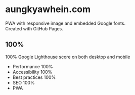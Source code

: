# aungkyawhein.com

PWA with responsive image and embedded Google fonts.  
Created with GitHub Pages.

## 100%

100% Google Lighthouse score on both desktop and mobile

- Performance 100%
- Accessibility 100%
- Best practices 100%
- SEO 100%
- PWA

